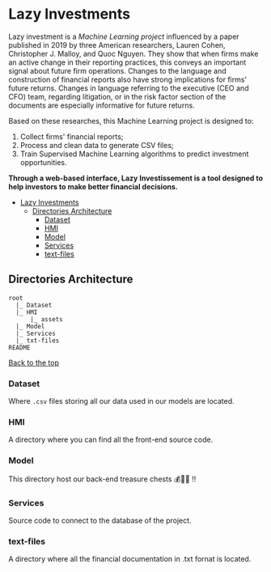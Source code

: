 # Lazy Investments

Lazy investment is a *Machine Learning project* influenced by a paper published in 2019 by three American researchers, Lauren Cohen, Christopher J. Malloy, and Quoc Nguyen. They show that when firms make an active change in their reporting practices, this conveys an important signal about future firm operations. Changes to the language and construction of financial reports also have strong implications for firms’ future returns. Changes in language referring to the executive (CEO and CFO) team, regarding litigation, or in the risk factor section of the documents are especially informative for future returns.

Based on these researches, this Machine Learning project is designed to:

1. Collect firms' financial reports;
2. Process and clean data to generate CSV files;
3. Train Supervised Machine Learning algorithms to predict investment opportunities.

**Through a web-based interface, Lazy Investissement is a tool designed to help investors to make better financial decisions.**

- [Lazy Investments](#lazy-investments)
  - [Directories Architecture](#directories-architecture)
    - [Dataset](#dataset)
    - [HMI](#hmi)
    - [Model](#model)
    - [Services](#services)
    - [text-files](#text-files)

## Directories Architecture

```shell
root
  |_ Dataset
  |_ HMI
      |_ assets
  |_ Model
  |_ Services
  |_ txt-files
README
```

[Back to the top](#lazy-investments)

### Dataset

Where `.csv` files storing all our data used in our models are located.

### HMI

A directory where you can find all the front-end source code.

### Model

This directory host our back-end treasure chests 💰🏴‍☠ !!

### Services

Source code to connect to the database of the project.

### text-files

A directory where all the financial documentation in .txt fornat is located.
